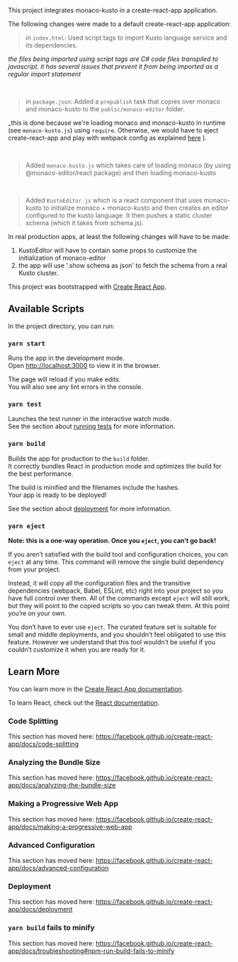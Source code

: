 This project integrates monaco-kusto in a create-react-app application.

The following changes were made to a default create-react-app application:

> in `index.html`: Used script tags to import Kusto language service and its dependencies.

_the files being imported using script tags are C# code files transpiled to javascript. it has several issues that prevent it from being imported as a regular import statement_

<br/>

> in `package.json`: Added a `prepublish` task that copies over monaco and monaco-kusto to the `public/monaco-editor` folder.

\_this is done because we're loading monaco and monaco-kusto in runtime (see `monaco-kusto.js`) using `require`. Otherwise, we would have to eject create-react-app and play with webpack config as explained [here](https://github.com/microsoft/monaco-editor/blob/master/docs/integrate-esm.md) ).

<br/>

> Added `monaco-kusto.js` which takes care of loading monaco (by using @monaco-editor/react package) and then loading monaco-kusto

<br/>

> Added `KustoEditor.js` which is a react component that uses monaco-kusto to initialize monaco + monaco-kusto and then creates an editor configured to the kusto language. It then pushes a static cluster schema (which it takes from schema.js).

In real production apps, at least the following changes will have to be made:

1. KustoEditor will have to contain some props to customize the initialization of monaco-editor
2. the app will use '.show schema as json' to fetch the schema from a real Kusto cluster.

This project was bootstrapped with [Create React App](https://github.com/facebook/create-react-app).

## Available Scripts

In the project directory, you can run:

### `yarn start`

Runs the app in the development mode.<br />
Open [http://localhost:3000](http://localhost:3000) to view it in the browser.

The page will reload if you make edits.<br />
You will also see any lint errors in the console.

### `yarn test`

Launches the test runner in the interactive watch mode.<br />
See the section about [running tests](https://facebook.github.io/create-react-app/docs/running-tests) for more information.

### `yarn build`

Builds the app for production to the `build` folder.<br />
It correctly bundles React in production mode and optimizes the build for the best performance.

The build is minified and the filenames include the hashes.<br />
Your app is ready to be deployed!

See the section about [deployment](https://facebook.github.io/create-react-app/docs/deployment) for more information.

### `yarn eject`

**Note: this is a one-way operation. Once you `eject`, you can’t go back!**

If you aren’t satisfied with the build tool and configuration choices, you can `eject` at any time. This command will remove the single build dependency from your project.

Instead, it will copy all the configuration files and the transitive dependencies (webpack, Babel, ESLint, etc) right into your project so you have full control over them. All of the commands except `eject` will still work, but they will point to the copied scripts so you can tweak them. At this point you’re on your own.

You don’t have to ever use `eject`. The curated feature set is suitable for small and middle deployments, and you shouldn’t feel obligated to use this feature. However we understand that this tool wouldn’t be useful if you couldn’t customize it when you are ready for it.

## Learn More

You can learn more in the [Create React App documentation](https://facebook.github.io/create-react-app/docs/getting-started).

To learn React, check out the [React documentation](https://reactjs.org/).

### Code Splitting

This section has moved here: https://facebook.github.io/create-react-app/docs/code-splitting

### Analyzing the Bundle Size

This section has moved here: https://facebook.github.io/create-react-app/docs/analyzing-the-bundle-size

### Making a Progressive Web App

This section has moved here: https://facebook.github.io/create-react-app/docs/making-a-progressive-web-app

### Advanced Configuration

This section has moved here: https://facebook.github.io/create-react-app/docs/advanced-configuration

### Deployment

This section has moved here: https://facebook.github.io/create-react-app/docs/deployment

### `yarn build` fails to minify

This section has moved here: https://facebook.github.io/create-react-app/docs/troubleshooting#npm-run-build-fails-to-minify
